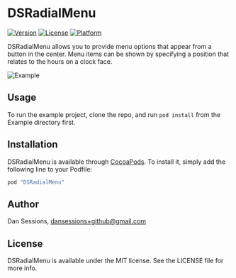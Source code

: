 # DSRadialMenu

[![Version](https://img.shields.io/cocoapods/v/DSRadialMenu.svg?style=flat)](http://cocoapods.org/pods/DSRadialMenu)
[![License](https://img.shields.io/cocoapods/l/DSRadialMenu.svg?style=flat)](http://cocoapods.org/pods/DSRadialMenu)
[![Platform](https://img.shields.io/cocoapods/p/DSRadialMenu.svg?style=flat)](http://cocoapods.org/pods/DSRadialMenu)

DSRadialMenu allows you to provide menu options that appear from a button in the center. Menu items can be shown by specifying a position that relates to the hours on a clock face.

![Example](http://zippy.gfycat.com/PerfumedSelfassuredAstrangiacoral.gif)

## Usage

To run the example project, clone the repo, and run `pod install` from the Example directory first.

## Installation

DSRadialMenu is available through [CocoaPods](http://cocoapods.org). To install
it, simply add the following line to your Podfile:

```ruby
pod "DSRadialMenu"
```

## Author

Dan Sessions, dansessions+github@gmail.com

## License

DSRadialMenu is available under the MIT license. See the LICENSE file for more info.

